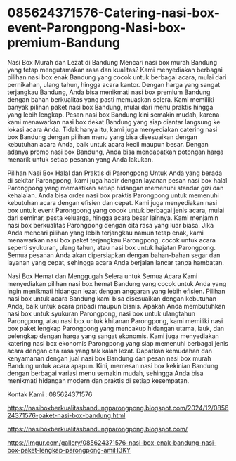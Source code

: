 # 085624371576-Catering-nasi-box-event-Parongpong-Nasi-box-premium-Bandung
Nasi Box Murah dan Lezat di Bandung
Mencari nasi box murah Bandung yang tetap mengutamakan rasa dan kualitas? Kami menyediakan berbagai pilihan nasi box enak Bandung yang cocok untuk berbagai acara, mulai dari pernikahan, ulang tahun, hingga acara kantor. Dengan harga yang sangat terjangkau Bandung, Anda bisa menikmati nasi box premium Bandung dengan bahan berkualitas yang pasti memuaskan selera. Kami memiliki banyak pilihan paket nasi box Bandung, mulai dari menu praktis hingga yang lebih lengkap. Pesan nasi box Bandung kini semakin mudah, karena kami menawarkan nasi box dekat Bandung yang siap diantar langsung ke lokasi acara Anda. Tidak hanya itu, kami juga menyediakan catering nasi box Bandung dengan pilihan menu yang bisa disesuaikan dengan kebutuhan acara Anda, baik untuk acara kecil maupun besar. Dengan adanya promo nasi box Bandung, Anda bisa mendapatkan potongan harga menarik untuk setiap pesanan yang Anda lakukan.

Pilihan Nasi Box Halal dan Praktis di Parongpong
Untuk Anda yang berada di sekitar Parongpong, kami juga hadir dengan layanan pesan nasi box halal Parongpong yang memastikan setiap hidangan memenuhi standar gizi dan kehalalan. Anda bisa order nasi box praktis Parongpong untuk memenuhi kebutuhan acara dengan efisien dan cepat. Kami juga menyediakan nasi box untuk event Parongpong yang cocok untuk berbagai jenis acara, mulai dari seminar, pesta keluarga, hingga acara besar lainnya. Kami menjamin nasi box berkualitas Parongpong dengan cita rasa yang luar biasa. Jika Anda mencari pilihan yang lebih terjangkau namun tetap enak, kami menawarkan nasi box paket terjangkau Parongpong, cocok untuk acara seperti syukuran, ulang tahun, atau nasi box untuk hajatan Parongpong. Semua pesanan Anda akan dipersiapkan dengan bahan-bahan segar dan layanan yang cepat, sehingga acara Anda berjalan lancar tanpa hambatan.

Nasi Box Hemat dan Menggugah Selera untuk Semua Acara
Kami menyediakan pilihan nasi box hemat Bandung yang cocok untuk Anda yang ingin menikmati hidangan lezat dengan anggaran yang lebih efisien. Pilihan nasi box untuk acara Bandung kami bisa disesuaikan dengan kebutuhan Anda, baik untuk acara pribadi maupun bisnis. Apakah Anda membutuhkan nasi box untuk syukuran Parongpong, nasi box untuk ulangtahun Parongpong, atau nasi box untuk khitanan Parongpong, kami memiliki nasi box paket lengkap Parongpong yang mencakup hidangan utama, lauk, dan pelengkap dengan harga yang sangat ekonomis. Kami juga menyediakan katering nasi box ekonomis Parongpong yang siap memenuhi berbagai jenis acara dengan cita rasa yang tak kalah lezat. Dapatkan kemudahan dan kenyamanan dengan jual nasi box Bandung dan pesan nasi box murah Bandung untuk acara apapun. Kini, memesan nasi box kekinian Bandung dengan berbagai variasi menu semakin mudah, sehingga Anda bisa menikmati hidangan modern dan praktis di setiap kesempatan.

Kontak Kami : 085624371576

https://nasiboxberkualitasbandungparongpong.blogspot.com/2024/12/085624371576-paket-nasi-box-bandung.html

https://nasiboxberkualitasbandungparongpong.blogspot.com/

https://imgur.com/gallery/085624371576-nasi-box-enak-bandung-nasi-box-paket-lengkap-parongpong-amiH3KY

